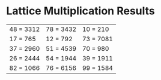 # Lattice Multiplication Results

|   |   |   |
|---|---|---|
| 48 = 3312 | 78 = 3432 | 10 = 210 |
| 17 = 765 | 12 = 792 | 73 = 7081 |
| 37 = 2960 | 51 = 4539 | 70 = 980 |
| 26 = 2444 | 54 = 1944 | 39 = 1911 |
| 82 = 1066 | 76 = 6156 | 99 = 1584 |
